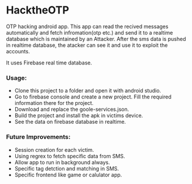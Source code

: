 # HacktheOTP
OTP hacking android app. This app can read the recived messages automatically and fetch infromation(otp etc.) and send it to a realtime database which is maintained by an Attacker. After the sms data is pushed in realtime database, the atacker can see it and use it to exploit the accounts.


It uses Firebase real time database.

### Usage:
- Clone this project to a folder and open it with android studio.
- Go to firebase console and create a new project. Fill the required information there for the project.
- Download and replace the goole-services.json.
- Build the project and install the apk in victims device.
- See the data on firebase database in realtime.

### Future Improvements:
- Session creation for each victim.
- Using regrex to fetch specific data from SMS.
- Allow app to run in background always.
- Specific tag detction and matching in SMS.
- Specific frontend like game or calulator app.
